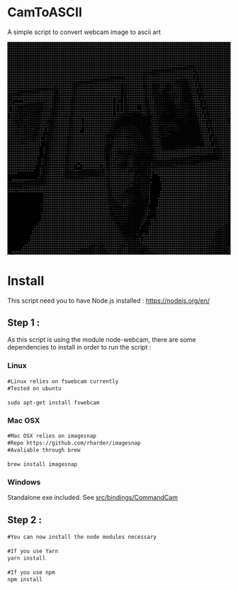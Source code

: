 # CamToASCII
A simple script to convert webcam image to ascii art

![alt text](https://github.com/TC-42-54/CamToASCII/blob/main/example/cam_to_ascii.gif "CamToASCII Example")

# Install
This script need you to have Node.js installed : https://nodejs.org/en/

## Step 1 :

As this script is using the module node-webcam, there are some dependencies to install in order to run the script :

### Linux

```
#Linux relies on fswebcam currently
#Tested on ubuntu

sudo apt-get install fswebcam

```

### Mac OSX

```
#Mac OSX relies on imagesnap
#Repo https://github.com/rharder/imagesnap
#Avaliable through brew

brew install imagesnap

```

### Windows

Standalone exe included. See [src/bindings/CommandCam](https://github.com/chuckfairy/node-webcam/tree/master/src/bindings/CommandCam)

## Step 2 :
```
#You can now install the node modules necessary

#If you use Yarn
yarn install

#If you use npm
npm install

```

